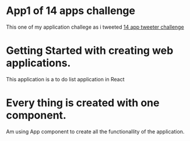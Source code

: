 # App1 of 14 apps challenge
 This one of my application challege as i tweeted
  [14 app tweeter challenge]("https://twitter.com/njoash1/status/1352645356211863552")

# Getting Started with creating web applications.

This application is a to do list application in React

# Every thing is created with one component.

Am using App component to create all the functionallity of the application.




